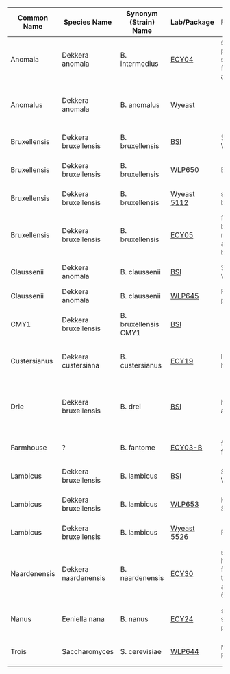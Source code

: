 | Common Name  	| Species Name         	| Synonym (Strain) Name 	| Lab/Package 	| Flavor/Aroma                                                                  	| Source Note                                    	|
|--------------	|----------------------	|-----------------------	|-------------	|-------------------------------------------------------------------------------	|------------------------------------------------	|
| Anomala      	| Dekkera anomala      	| B. intermedius        	| [ECY04](http://www.love2brew.com/ECY-Brett-Anomala-ECY04-p/lyec04.htm)      	| strong ester profile with some light funk and acidity                         	| beer - Adelaide, Australia                     	|
| Anomalus     	| Dekkera anomala      	| B. anomalus           	| [Wyeast](https://www.wyeastlab.com)      	|                                                                               	| bottled stout - Burton on Trent, England       	|
| Bruxellensis 	| Dekkera bruxellensis 	| B. bruxellensis       	| [BSI](http://www.brewingscience.com/PDF/prodlist/BSI_Yeast_Descriptions_Guide.pdf)         	| Same as White Labs                                                            	| Pro-Brewers only.                              	|
| Bruxellensis 	| Dekkera bruxellensis 	| B. bruxellensis       	| [WLP650](http://www.whitelabs.com/yeast/wlp650-brettanomyces-bruxellensis)      	| Barnyard                                                                      	| Not the same as WY's Brux                      	|
| Bruxellensis 	| Dekkera bruxellensis 	| B. bruxellensis       	| [Wyeast 5112](http://www.wyeastlab.com/com_b_yeaststrain_detail.cfm?ID=146) 	| sweaty horse blanket                                                          	| Not the same as WL's Brux                      	|
| Bruxellensis 	| Dekkera bruxellensis 	| B. bruxellensis       	| [ECY05](http://www.love2brew.com/ECY-BRETT-Blend-9-ECY05-p/lyec05.htm)      	| funky with barnyard notes accompanied by some fruit                           	| isolated from Belgian stout                    	|
| Claussenii   	| Dekkera anomala      	| B. claussenii         	| [BSI](http://www.brewingscience.com/PDF/prodlist/BSI_Yeast_Descriptions_Guide.pdf)         	| Same as White Labs                                                            	| Pro-Brewers only.                              	|
| Claussenii   	| Dekkera anomala      	| B. claussenii         	| [WLP645](http://www.whitelabs.com/yeast/wlp645-brettanomyces-claussenii)      	| Fruity, pineapple                                                             	|                                                	|
| CMY1         	| Dekkera bruxellensis 	| B. bruxellensis CMY1  	| [BSI](http://www.brewingscience.com/PDF/prodlist/BSI_Yeast_Descriptions_Guide.pdf)         	|                                                                               	| Chad Yakobson's mutation of BSI Drie           	|
| Custersianus 	| Dekkera custersiana  	| B. custersianus       	| [ECY19](http://www.eastcoastyeast.com/)      	| light fruit and hay                                                           	| Bantu beer brewery, South Africa               	|
| Drie         	| Dekkera bruxellensis 	| B. drei               	| [BSI](http://www.brewingscience.com/PDF/prodlist/BSI_Yeast_Descriptions_Guide.pdf)         	| highly aromatic                                                               	| Isolate from Drie Fonteinen; Pro-Brewers only. 	|
| Farmhouse    	| ?                    	| B. fantome            	| [ECY03-B](http://www.love2brew.com/ECY-Farmhouse-Brett-Isolate-ECY03B-p/lyec03b.htm)      	| fruity and funky profile                                                      	| Isolate from Fantome                           	|
| Lambicus     	| Dekkera bruxellensis 	| B. lambicus           	| [BSI](http://www.brewingscience.com/PDF/prodlist/BSI_Yeast_Descriptions_Guide.pdf)         	| Same as White Labs                                                            	| Pro-Brewers only.                              	|
| Lambicus     	| Dekkera bruxellensis 	| B. lambicus           	| [WLP653](http://www.whitelabs.com/yeast/wlp653-brettanomyces-lambicus)      	| Horsey, Smoky, Spicy                                                          	| Different from WY's "lambicus"                 	|
| Lambicus     	| Dekkera bruxellensis 	| B. lambicus           	| [Wyeast 5526](http://www.wyeastlab.com/com_b_yeaststrain_detail.cfm?ID=147) 	| Pie-cherry                                                                    	| Different from WL's "lambicus"                 	|
| Naardenensis 	| Dekkera naardenensis 	| B. naardenensis       	| [ECY30](http://www.love2brew.com/ECY-Brett-Naardenensis-ECY30-p/lyec30.htm)      	| strawberry, honey, ripe fruit with a tart, citrusy acidity after 6mo of aging 	| Isolated from Dr. Pepper                       	|
| Nanus        	| Eeniella nana        	| B. nanus              	| [ECY24](http://www.eastcoastyeast.com/)      	| spicy, saison-like profile                                                    	| bottled beer - Kalmar, Sweden                  	|
| Trois        	| Saccharomyces        	| S. cerevisiae         	| [WLP644](http://www.whitelabs.com/yeast/wlp644-brettanomyces-bruxellensis-trois)      	| Mango, Pineapple                                                              	| Isolate from Drie Fonteinen                    	|